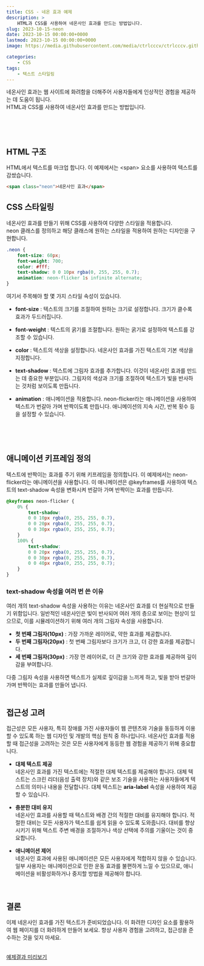 ```yaml
---
title: CSS - 네온 효과 예제
description: >  
    HTML과 CSS를 사용하여 네온사인 효과를 만드는 방법입니다.
slug: 2023-10-15-neon
date: 2023-10-15 00:00:00+0000
lastmod: 2023-10-15 00:00:00+0000
image: https://media.githubusercontent.com/media/ctrlcccv/ctrlcccv.github.io/master/assets/img/post/2023-10-15-neon.webp

categories:
    - CSS
tags:
    - 텍스트 스타일링
---
```

네온사인 효과는 웹 사이트에 화려함을 더해주어 사용자들에게 인상적인 경험을 제공하는 데 도움이 됩니다.   
HTML과 CSS를 사용하여 네온사인 효과를 만드는 방법입니다.

<br>

<ins class="adsbygoogle"
     style="display:block; text-align:center;"
     data-ad-layout="in-article"
     data-ad-format="fluid"
     data-ad-client="ca-pub-8535540836842352"
     data-ad-slot="2974559225"></ins>
<script>
     (adsbygoogle = window.adsbygoogle || []).push({});
</script>


<br>

## HTML 구조
HTML에서 텍스트를 마크업 합니다. 이 예제에서는 &lt;span&gt; 요소를 사용하여 텍스트를 감쌌습니다.
```html
<span class="neon">네온사인 효과</span>
```

## CSS 스타일링 
네온사인 효과를 만들기 위해 CSS를 사용하여 다양한 스타일을 적용합니다.   
neon 클래스를 정의하고 해당 클래스에 원하는 스타일을 적용하여 원하는 디자인을 구현합니다.
```css
.neon { 
    font-size: 60px; 
    font-weight: 700; 
    color: #fff; 
    text-shadow: 0 0 10px rgba(0, 255, 255, 0.7); 
    animation: neon-flicker 1s infinite alternate;
} 
```
여기서 주목해야 할 몇 가지 스타일 속성이 있습니다. 

* **font-size** : 텍스트의 크기를 조절하여 원하는 크기로 설정합니다. 크기가 클수록 효과가 두드러집니다.  

* **font-weight** : 텍스트의 굵기를 조절합니다. 원하는 굵기로 설정하여 텍스트를 강조할 수 있습니다.  

* **color** : 텍스트의 색상을 설정합니다. 네온사인 효과를 가진 텍스트의 기본 색상을 지정합니다.  

* **text-shadow** : 텍스트에 그림자 효과를 추가합니다. 이것이 네온사인 효과를 만드는 데 중요한 부분입니다. 그림자의 색상과 크기를 조절하여 텍스트가 빛을 반사하는 것처럼 보이도록 만듭니다.  

* **animation** : 애니메이션을 적용합니다. neon-flicker라는 애니메이션을 사용하여 텍스트가 번갈아 가며 반짝이도록 만듭니다. 애니메이션의 지속 시간, 반복 횟수 등을 설정할 수 있습니다.  

<br>

<ins class="adsbygoogle"
     style="display:block; text-align:center;"
     data-ad-layout="in-article"
     data-ad-format="fluid"
     data-ad-client="ca-pub-8535540836842352"
     data-ad-slot="2974559225"></ins>
<script>
     (adsbygoogle = window.adsbygoogle || []).push({});
</script>


<br>

## 애니메이션 키프레임 정의
텍스트에 반짝이는 효과를 주기 위해 키프레임을 정의합니다. 이 예제에서는 neon-flicker라는 애니메이션을 사용합니다. 이 애니메이션은 @keyframes를 사용하여 텍스트의 text-shadow 속성을 변화시켜 번갈아 가며 반짝이는 효과를 만듭니다.
```css
@keyframes neon-flicker {
    0% {
        text-shadow: 
        0 0 10px rgba(0, 255, 255, 0.7), 
        0 0 20px rgba(0, 255, 255, 0.7), 
        0 0 30px rgba(0, 255, 255, 0.7);
    }
    100% {
        text-shadow: 
        0 0 20px rgba(0, 255, 255, 0.7), 
        0 0 30px rgba(0, 255, 255, 0.7), 
        0 0 40px rgba(0, 255, 255, 0.7);
    }
}
```


### text-shadow 속성을 여러 번 쓴 이유

여러 개의 text-shadow 속성을 사용하는 이유는 네온사인 효과를 더 현실적으로 만들기 위함입니다. 일반적인 네온사인은 빛이 반사되어 여러 개의 층으로 보이는 현상이 있으므로, 이를 시뮬레이션하기 위해 여러 개의 그림자 속성을 사용합니다.

* **첫 번째 그림자(10px)** : 가장 가까운 레이어로, 약한 효과를 제공합니다.
* **두 번째 그림자(20px)** : 첫 번째 그림자보다 크기가 크고, 더 강한 효과를 제공합니다.
* **세 번째 그림자(30px)** : 가장 먼 레이어로, 더 큰 크기와 강한 효과를 제공하여 깊이감을 부여합니다.  

다중 그림자 속성을 사용하면 텍스트가 실제로 깊이감을 느끼게 하고, 빛을 받아 번갈아 가며 반짝이는 효과를 만들어 냅니다.  
<br>

## 접근성 고려
접근성은 모든 사용자, 특히 장애를 가진 사용자들이 웹 콘텐츠와 기술을 동등하게 이용할 수 있도록 하는 웹 디자인 및 개발의 핵심 원칙 중 하나입니다. 네온사인 효과를 적용할 때 접근성을 고려하는 것은 모든 사용자에게 동등한 웹 경험을 제공하기 위해 중요합니다.  

* **대체 텍스트 제공**    
네온사인 효과를 가진 텍스트에는 적절한 대체 텍스트를 제공해야 합니다. 대체 텍스트는 스크린 리더(음성 출력 장치)와 같은 보조 기술을 사용하는 사용자들에게 텍스트의 의미나 내용을 전달합니다. 대체 텍스트는 **aria-label** 속성을 사용하여 제공할 수 있습니다.  

* **충분한 대비 유지**  
네온사인 효과를 사용할 때 텍스트와 배경 간의 적절한 대비를 유지해야 합니다. 적절한 대비는 모든 사용자가 텍스트를 쉽게 읽을 수 있도록 도와줍니다. 대비를 향상시키기 위해 텍스트 주변 배경을 조절하거나 색상 선택에 주의를 기울이는 것이 중요합니다.  

* **애니메이션 제어**  
네온사인 효과에 사용된 애니메이션은 모든 사용자에게 적합하지 않을 수 있습니다. 일부 사용자는 애니메이션으로 인한 운동 효과를 불편하게 느낄 수 있으므로, 애니메이션을 비활성화하거나 중지할 방법을 제공해야 합니다.  
<br>

## 결론
이제 네온사인 효과를 가진 텍스트가 준비되었습니다. 이 화려한 디자인 요소를 활용하여 웹 페이지를 더 화려하게 만들어 보세요. 항상 사용자 경험을 고려하고, 접근성을 준수하는 것을 잊지 마세요.   
<br>

<div class="btn_wrap">
    <a target="_blank" href="https://ctrlcccv.github.io/ctrlcccv-demo/2023-10-15-neon/">예제결과 미리보기</a>
</div>

